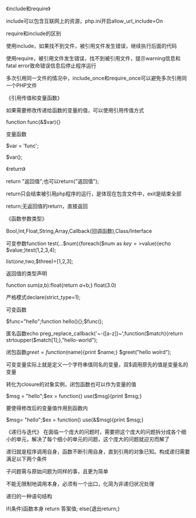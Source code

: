 《include和require》

include可以包含互联网上的资源，php.ini开启allow_url_include=On

require和include的区别

使用include，如果找不到文件，被引用文件发生错误，继续执行后面的代码

使用require，被引用文件发生错误，找不到被引用文件，提示warning信息和fatal error致命错误信息后停止程序运行

多次引用同一文件的情况中，include_once和require_once可以避免多次引用同一个PHP文件

《引用传值和变量函数》

如果需要修改传递给函数的变量的值，可以使用引用传值方式

function func(&$var){}

变量函数

$var = 'func';

$var();

《return》

return "返回值";也可以return("返回值");

return只会结束被引用php程序的运行，是体现在包含文件中，exit是结束全部

return;无返回值的return，直接返回

《函数参数类型》

Bool,Int,Float,String,Array,Callback(回调函数),Class/Interface

可变参数function test(...$num){foreach($num as $key=>$value){echo $value;}test(1,2,3,4);

list($one,$two,$three)=[1,2,3];

返回值的类型声明

function sum($a,$b):float{return $a+$b;}  float(3.0)

严格模式declare(strict_type=1);

可变函数

$func="hello";function hello(){};$func();

匿名函数echo preg_replace_callback('~-([a-z])~',function($match){return strtoupper($match[1];},"hello-world");

闭包函数$greet = function($name){print $name;} $greet("hello wolrd");

可变变量实际上就是定义一个字符串值同名的变量，双$调用原先的值是变量名的变量

转化为closure的对象实例，闭包函数也可以作为变量的值

$msg = "hello";$ex = function() use($msg){print $msg;}

要使得修改后的变量值作用到函数内

$msg= "hello";$ex = function() use(&$msg){print $msg;}

《递归与迭代》
在面临一个庞大的问题时，需要把这个庞大的问题拆分成各个细小的单元，解决了每个细小的单元的问题，这个庞大的问题就迎刃而解了

递归就是程序调用自身，函数不断引用自身，直到引用的对象已知。构成递归需要满足以下两个条件

子问题需与原始问题为同样的事，且更为简单

不能无限制地调用本身，必须有一个出口，化简为非递归状况处理

递归的一种语句结构

if(条件)函数本身 return 答案值; else{退出return;}






